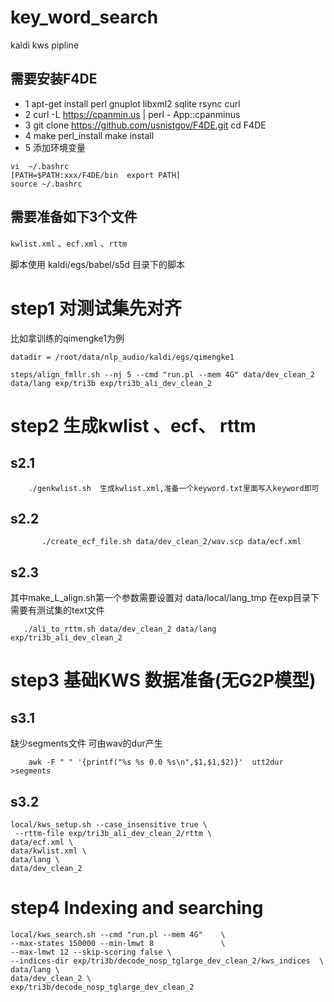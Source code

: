 # key\_word\_search
kaldi kws pipline



## 需要安装F4DE   
- 1 apt-get install perl gnuplot libxml2 sqlite rsync curl  
- 2 curl -L https://cpanmin.us | perl -  App::cpanminus  
- 3 git clone https://github.com/usnistgov/F4DE.git  cd F4DE  
- 4 make perl_install  make install    
- 5 添加环境变量  
```
vi  ~/.bashrc  
[PATH=$PATH:xxx/F4DE/bin  export PATH]  
source ~/.bashrc
```   

## 需要准备如下3个文件   
`kwlist.xml` 、`ecf.xml` 、`rttm`
 
脚本使用 kaldi/egs/babel/s5d 目录下的脚本  
# step1  对测试集先对齐  

比如拿训练的qimengke1为例

```
datadir = /root/data/nlp_audio/kaldi/egs/qimengke1
```

```
steps/align_fmllr.sh --nj 5 --cmd "run.pl --mem 4G" data/dev_clean_2 data/lang exp/tri3b exp/tri3b_ali_dev_clean_2
```
# step2  生成kwlist 、ecf、 rttm 
## s2.1 
```
    ./genkwlist.sh  生成kwlist.xml,准备一个keyword.txt里面写入keyword即可
```
## s2.2
```
       ./create_ecf_file.sh data/dev_clean_2/wav.scp data/ecf.xml
``` 
## s2.3  

其中make_L_align.sh第一个参数需要设置对 data/local/lang_tmp  在exp目录下需要有测试集的text文件   


```  
   ./ali_to_rttm.sh data/dev_clean_2 data/lang exp/tri3b_ali_dev_clean_2
```
# step3  基础KWS 数据准备(无G2P模型)

## s3.1   
缺少segments文件 可由wav的dur产生  

``` 
    awk -F " " '{printf("%s %s 0.0 %s\n",$1,$1,$2)}'  utt2dur  >segments
```
## s3.2
```
local/kws_setup.sh --case_insensitive true \
 --rttm-file exp/tri3b_ali_dev_clean_2/rttm \
data/ecf.xml \
data/kwlist.xml \
data/lang \
data/dev_clean_2
```

# step4  Indexing and searching  

```
local/kws_search.sh --cmd "run.pl --mem 4G"    \
--max-states 150000 --min-lmwt 8               \ 
--max-lmwt 12 --skip-scoring false \  
--indices-dir exp/tri3b/decode_nosp_tglarge_dev_clean_2/kws_indices  \  
data/lang \  
data/dev_clean_2 \
exp/tri3b/decode_nosp_tglarge_dev_clean_2
```



